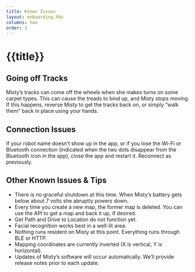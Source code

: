 ```yaml
---
title: Known Issues
layout: onboarding.hbs
columns: two
order: 3
---
```


# {{title}}

## Going off Tracks

Misty’s tracks can come off the wheels when she makes turns on some carpet types. This can cause the treads to bind up, and Misty stops moving. If this happens, reverse Misty to get the tracks back on, or simply “walk them” back in place using your hands.

## Connection Issues

If your robot name doesn’t show up in the app, or if you lose the Wi-Fi or Bluetooth connection (indicated when the two dots disappear from the Bluetooth icon in the app), close the app and restart it. Reconnect as previously.

## Other Known Issues & Tips

* There is no graceful shutdown at this time. When Misty’s battery gets below about 7 volts she abruptly powers down. 
* Every time you create a new map, the former map is deleted. You can use the API to get a map and back it up, if desired.
* Get Path and Drive to Location do not function yet.
* Facial recognition works best in a well-lit area. 
* Nothing runs resident on Misty at this point. Everything runs through BLE or HTTP.
* Mapping coordinates are currently inverted (X is vertical, Y is horizontal).
* Updates of Misty’s software will occur automatically. We’ll provide release notes prior to each update.
